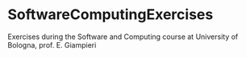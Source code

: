 # SoftwareComputingExercises
 Exercises during the Software and Computing course at University of Bologna, prof. E. Giampieri
